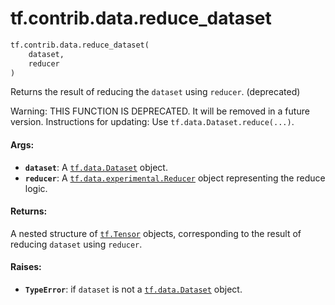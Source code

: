 <div itemscope itemtype="http://developers.google.com/ReferenceObject">
<meta itemprop="name" content="tf.contrib.data.reduce_dataset" />
<meta itemprop="path" content="Stable" />
</div>

# tf.contrib.data.reduce_dataset

``` python
tf.contrib.data.reduce_dataset(
    dataset,
    reducer
)
```

Returns the result of reducing the `dataset` using `reducer`. (deprecated)

Warning: THIS FUNCTION IS DEPRECATED. It will be removed in a future version.
Instructions for updating:
Use `tf.data.Dataset.reduce(...)`.

#### Args:

* <b>`dataset`</b>: A <a href="../../../tf/data/Dataset.md"><code>tf.data.Dataset</code></a> object.
* <b>`reducer`</b>: A <a href="../../../tf/data/experimental/Reducer.md"><code>tf.data.experimental.Reducer</code></a> object representing the reduce
    logic.


#### Returns:

A nested structure of <a href="../../../tf/Tensor.md"><code>tf.Tensor</code></a> objects, corresponding to the result
of reducing `dataset` using `reducer`.


#### Raises:

* <b>`TypeError`</b>: if `dataset` is not a <a href="../../../tf/data/Dataset.md"><code>tf.data.Dataset</code></a> object.